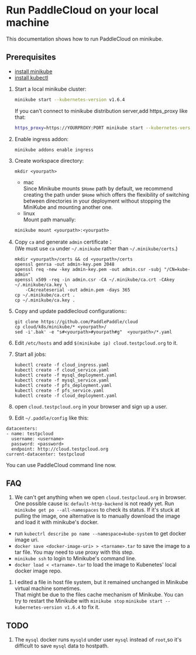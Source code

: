 # Run PaddleCloud on your local machine

This documentation shows how to run PaddleCloud on minikube.   

## Prerequisites

- [install minikube](https://kubernetes.io/docs/tasks/tools/install-minikube/)
- [install kubectl](https://kubernetes.io/docs/tasks/tools/install-kubectl/)

1. Start a local minikube cluster:

    ```bash
    minikube start --kubernetes-version v1.6.4
    ```
    
    If you can't connect to minikube distribution server,add https_proxy like that:
    
    ```bash
    https_proxy=https://YOURPROXY:PORT minikube start --kubernetes-version v1.6.4
    ```
1. Enable ingress addon:

 	```
 	minikube addons enable ingress
 	```
 	
1. Create workspace directory:

	```
	mkdir <yourpath>
	```  
	- mac  
	Since Minikube mounts `$Home` path by default, we recommend creating the path under `$Home` which offers the flexibility of switching between directories in your deployment without stopping the MiniKube and mounting another one.
	- linux  
	Mount path manually:  
	```
	minikube mount <yourpath>:<yourpath>
	```
	
1. Copy `ca` and generate `admin` certificate：    
	(We must use `ca` under `~/.minikube` rather than `~/.minikube/certs`.)
	
	```
	mkdir <yourpath>/certs && cd <yourpath>/certs
	openssl genrsa -out admin-key.pem 2048
	openssl req -new -key admin-key.pem -out admin.csr -subj "/CN=kube-admin"
	openssl x509 -req -in admin.csr -CA ~/.minikube/ca.crt -CAkey ~/.minikube/ca.key \
  		-CAcreateserial -out admin.pem -days 365
	cp ~/.minikube/ca.crt .
	cp ~/.minikube/ca.key .		
	```
	
1. Copy and update paddlecloud configurations::

	```
	git clone https://github.com/PaddlePaddle/cloud 
	cp cloud/k8s/minikube/* <yourpath>/
	sed -i'.bak' -e "s#<yourpath>#yourpath#g"  <yourpath>/*.yaml
	```

1. Edit `/etc/hosts` and add `$(minikube ip) cloud.testpcloud.org` to it.
1. Start all jobs:
 
	```
	kubectl create -f cloud_ingress.yaml
	kubectl create -f cloud_service.yaml
	kubectl create -f mysql_deployment.yaml
	kubectl create -f mysql_service.yaml
	kubectl create -f pfs_deployment.yaml
	kubectl create -f pfs_service.yaml
	kubectl create -f cloud_deployment.yaml
	```
1. open `cloud.testpcloud.org` in your browser and sign up a user.
1. Edit `~/.paddle/config` like this:

```
datacenters:
- name: testpcloud
  username: <username>
  password: <password>
  endpoint: http://cloud.testpcloud.org
current-datacenter: testpcloud
```

You can use PaddleCloud command line now.


## FAQ
1. We can't get anything when we open `cloud.testpcloud.org` in browser.  
   One possible cause is: `default-http-backend` is not ready yet. Run `minikube get po --all-namespaces` to check its status.
If it's stuck at pulling the image, one alternative is to manually download the image and load it with minikube's docker.
  - run `kubectrl describe po name --namespace=kube-system` to get docker image uri.
  - `docker save <docker-image-uri> > <tarname>.tar` to save the image to a tar file. You may need to use proxy with this step.
  - `minikube ssh` to login to Minikube's command line.
  - `docker load < <tarname>.tar` to load the image to Kubenetes' local docker image repo.
  
1. I edited a file in host file system, but it remained unchanged in Minikube virtual machine sometimes.  
    That might be due to the files cache mechanism of Minikube. You can try to restart the Minikube with `minikube stop` `minikube start --kubernetes-version v1.6.4` to fix it.

## TODO	
1. The `mysql` docker runs `mysqld` under user `mysql` instead of `root`,so it's difficult to save `mysql` data to hostpath.	
	